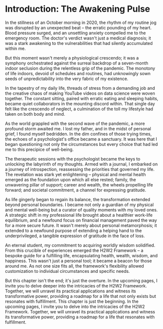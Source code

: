 # Introduction: The Awakening Pulse

In the stillness of an October morning in 2020, the rhythm of my routine jog was disrupted by an unexpected beat – the erratic pounding of my heart. Blood pressure surged, and an unsettling anxiety compelled me to the emergency room. The doctor's verdict wasn't just a medical diagnosis; it was a stark awakening to the vulnerabilities that had silently accumulated within me.

But this moment wasn't merely a physiological crescendo; it was a symphony orchestrated against the surreal backdrop of a seven-month indoor seclusion during the relentless grip of the pandemic. The monotony of life indoors, devoid of schedules and routines, had unknowingly sown seeds of unpredictability into the very fabric of my existence.

In the tapestry of my daily life, threads of stress from a demanding job and the creative chaos of making YouTube videos on data science were woven together. The constant sitting, paired with erratic eating and sleeping habits, became quiet collaborators in the mounting discord within. That single day felt like the crescendo of neglect, a culmination of the toll my lifestyle had taken on both body and mind.

As the world grappled with the second wave of the pandemic, a more profound storm awaited me. I lost my father, and in the midst of personal grief, I found myself bedridden. In the dim confines of those trying times, the echoes of a psychologist's office became a sanctuary. It was here that I began questioning not only the circumstances but every choice that had led me to this precipice of well-being.

The therapeutic sessions with the psychologist became the keys to unlocking the labyrinth of my thoughts. Armed with a journal, I embarked on a journey of introspection, reassessing the priorities that governed my life. The revelation was stark yet enlightening – physical and mental health emerged as the foundation upon which all else rested; family, the unwavering pillar of support; career and wealth, the wheels propelling life forward; and societal commitment, a channel for expressing gratitude.

As life gingerly began to regain its balance, the transformation extended beyond personal boundaries. I became not only a guardian of my physical and mental well-being but a curator of quality moments with my loved ones. A strategic shift in my professional life brought about a healthier work-life equilibrium, and a newfound focus on financial management paved the way for a more secure future. It wasn't merely about personal metamorphosis; it extended to a newfound purpose of extending a helping hand to the underprivileged, a tangible expression of gratitude in the face of loss.

An eternal student, my commitment to acquiring worldly wisdom solidified. From this crucible of experiences emerged the H2W2 Framework – a bespoke guide for a fulfilling life, encapsulating health, wealth, wisdom, and happiness. This wasn't just a personal tool; it became a beacon for those around me. As not one size fits all, the framework's flexibility allowed customization to individual circumstances and specific needs.

But this chapter isn't the end; it's just the overture. In the upcoming pages, I invite you to delve deeper into the intricacies of the H2W2 Framework. Together, we will unravel its practical applications and witness its transformative power, providing a roadmap for a life that not only exists but resonates with fulfillment.
This chapter is just the beginning. In the upcoming pages, I invite you to delve into the intricacies of the H2W2 Framework. Together, we will unravel its practical applications and witness its transformative power, providing a roadmap for a life that resonates with fulfillment.


